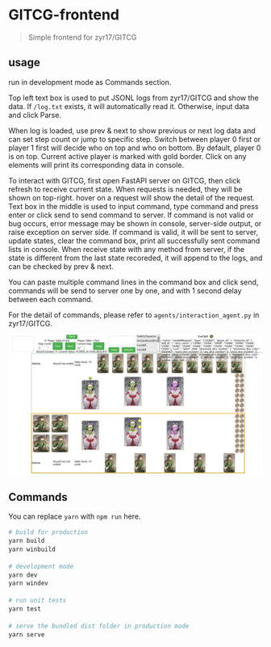 # GITCG-frontend

> Simple frontend for zyr17/GITCG

## usage

run in development mode as Commands section.

Top left text box is used to put JSONL logs from zyr17/GITCG and show the data.
If `/log.txt` exists, it will automatically read it. Otherwise, input data
and click Parse.

When log is loaded, use prev \& next to show previous or next log data and
can set step count or jump to specific step. Switch between player 0 first or
player 1 first will decide who on top and who on bottom. By default, player 0
is on top. Current active player is marked with gold border. Click on any
elements will print its corresponding data in console.

To interact with GITCG, first open FastAPI server
on GITCG, then click refresh to receive current state. When requests is needed,
they will be shown on top-right. hover on a request will show the detail
of the request.
Text box in the middle is used to input command, type command and press enter
or click send to send command to server. If command is not valid or bug occurs,
error message may be shown in console, server-side output, or 
raise exception on server side. If command is valid, it will be sent to server,
update states, clear the command box, print all successfully sent command lists
in console. When receive state with any method from server, if the state is
different from the last state recoreded, it will append to the logs, and can
be checked by prev \& next.

You can paste multiple command lines in the command box and click send, 
commands will be send to server one by one, and with 1 second delay between
each command.

For the detail of commands, please refer to 
`agents/interaction_agent.py` in zyr17/GITCG.

![Sample](./docs/sample.png)

## Commands

You can replace `yarn` with `npm run` here.

```bash
# build for production
yarn build
yarn winbuild

# development mode
yarn dev
yarn windev

# run unit tests
yarn test

# serve the bundled dist folder in production mode
yarn serve
```
